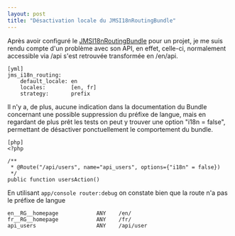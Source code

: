 ```yaml
---
layout: post
title: "Désactivation locale du JMSI18nRoutingBundle"
---
```


Après avoir configuré le [JMSI18nRoutingBundle](https://github.com/schmittjoh/JMSI18nRoutingBundle) pour un projet, je me suis rendu compte d'un problème avec son API, en effet, celle-ci, normalement accessible via /api s'est retrouvée transformée en /en/api.
 
    [yml]
    jms_i18n_routing:
        default_locale: en
        locales:        [en, fr]
        strategy:       prefix

Il n'y a, de plus, aucune indication dans la documentation du Bundle concernant une possible suppression du préfixe de langue, mais en regardant de plus prêt les tests on peut y trouver une option "i18n = false", permettant de désactiver ponctuellement le comportement du bundle.

    [php]
    <?php
    
    /**
     * @Route("/api/users", name="api_users", options={"i18n" = false})
     */
    public function usersAction()
    
En utilisant `app/console router:debug` on constate bien que la route n'a pas le préfixe de langue

    en__RG__homepage            ANY    /en/
    fr__RG__homepage            ANY    /fr/
    api_users                   ANY    /api/user